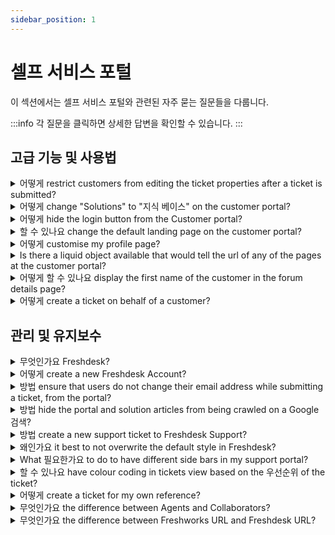```yaml
---
sidebar_position: 1
---
```


# 셀프 서비스 포털

이 섹션에서는 셀프 서비스 포털와 관련된 자주 묻는 질문들을 다룹니다.

:::info
각 질문을 클릭하면 상세한 답변을 확인할 수 있습니다.
:::


## 고급 기능 및 사용법

<details>
<summary>어떻게 restrict customers from editing the ticket properties after a ticket is submitted?</summary>

<p><span style="font-size: 16px;">You can use the below-displayed code to restrict the customer from editing the ticket fields after a ticket is submitted. </span></p><p><span style="font-size: 16px;"><br /></span></p><p><span dir="ltr" style="font-size: 16px;">Please navigate to <strong>Admin</strong>--&gt; Channels &gt; <strong dir="ltr">Portals </strong>--&gt;<strong dir="ltr">Customize portal</strong>--&gt;<strong>Layout &amp; pages</strong>--&gt;<strong>Portal pages</strong>--&gt;paste the below code under the <strong>T</strong><strong>icket details</strong> section,</span></p><p><span style="font-size: 16px;"><br /></span></p><p><span style="font-size: 16px;">&lt;script&gt;</span></p><p><span style="font-size: 16px;"> jQuery('#portal_ticket_form .controls').each(function() { </span></p><p><span style="font-size: 16px;"> jQuery(this).children().attr('disabled','disabled'); </span></p><p><span style="font-size: 16px;"> });</span></p><p><span style="font-size: 16px;"> jQuery('#helpdesk_ticket_submit').attr('disabled','disabled')</span></p><p><span style="font-size: 16px;">&lt;/script&gt;</span></p><p><span style="font-size: 16px;"><br /></span></p><p><span style="font-size: 16px;">This would be possible only from the <strong>Estate</strong> plan onwards in Freshdesk. </span></p><p><br /></p>

</details>

<details>
<summary>어떻게 change "Solutions" to "지식 베이스" on the customer portal?</summary>

<p ><span dir="ltr" style="font-size: 16px; font-family: &quot;Helvetica Neue&quot;;">Please go to <strong dir="ltr" style="font-family: &quot;Helvetica Neue&quot;;">Admin &gt; Channels &gt; Portals &gt; Customize &gt; Edit theme &gt; Layouts &amp; Pages</strong> and make the following changes.</span></p><p style="font-family: &quot;Helvetica Neue&quot;;"><span style="font-family: Helvetica Neue;"><br style="font-family: &quot;Helvetica Neue&quot;;" ><img src="#" style="width: auto; font-family: &quot;Helvetica Neue&quot;;" class="fr-fic fr-fil fr-dib" /><span style="font-size: 16px; font-family: &quot;Helvetica Neue&quot;;"><br style="font-family: &quot;Helvetica Neue&quot;;" ></span></span></p><p style="font-family: &quot;Helvetica Neue&quot;;"><span style="font-family: Helvetica Neue;"><span style="font-size: 16px; font-family: &quot;Helvetica Neue&quot;;"><strong style="font-family: &quot;Helvetica Neue&quot;;">Header:</strong></span></span></p><div><pre contenteditable="false" rel="highlighter">&lt;script&gt; jQuery('#header-tabs a[href='/support/solutions']').text('Knowledge base'); &lt;/script&gt;</pre></div><div style="font-family: &quot;Helvetica Neue&quot;;"><br /></div><div></div><p style="font-family: &quot;Helvetica Neue&quot;;"><span style="font-family: Helvetica Neue;"><span style="font-size: 16px; font-family: &quot;Helvetica Neue&quot;;"><strong dir="ltr" style="font-family: &quot;Helvetica Neue&quot;;">Footer</strong><strong style="font-family: &quot;Helvetica Neue&quot;;">:</strong></span></span></p><div style="font-family: &quot;Helvetica Neue&quot;;"><pre contenteditable="false" rel="highlighter" style="font-family: &quot;Helvetica Neue&quot;;"><span style="font-family: Helvetica Neue;">&lt;script&gt; jQuery('.footer-links a[href='/support/solutions']').text('Knowledge base'); &lt;/script&gt;</span></pre></div><p style="font-family: &quot;Helvetica Neue&quot;;"><span style="font-family: Helvetica Neue;"><span style="font-size: 16px; font-family: &quot;Helvetica Neue&quot;;"><br style="font-family: &quot;Helvetica Neue&quot;;" ></span></span></p><p style="font-family: &quot;Helvetica Neue&quot;;"><span style="font-family: Helvetica Neue;"><span style="font-size: 16px; font-family: &quot;Helvetica Neue&quot;;"><strong style="font-family: &quot;Helvetica Neue&quot;;">Search results:</strong></span></span></p><div style="font-family: &quot;Helvetica Neue&quot;;"><pre contenteditable="false" rel="highlighter" style="font-family: &quot;Helvetica Neue&quot;;">&lt;script&gt; jQuery('.nav-filter li a[href^='/support/search/solutions?term']').text('Knowledge Base'); &lt;/script&gt;</pre></div><p style="font-family: &quot;Helvetica Neue&quot;;"><span style="font-family: Helvetica Neue;"><br style="font-family: &quot;Helvetica Neue&quot;;" ></span></p><p style="font-family: &quot;Helvetica Neue&quot;;"><span style="font-family: Helvetica Neue;"><span style="font-size: 16px; font-family: &quot;Helvetica Neue&quot;;"><strong style="font-family: &quot;Helvetica Neue&quot;;">Note</strong>:&nbsp;</span></span></p><p style="font-family: &quot;Helvetica Neue&quot;;"><span style="font-family: Helvetica Neue;"><br style="font-family: &quot;Helvetica Neue&quot;;" ></span></p><p style="font-family: &quot;Helvetica Neue&quot;;"><span style="font-family: Helvetica Neue;"><span style="font-size: 16px; font-family: &quot;Helvetica Neue&quot;;">1)This can only be done on accounts in the <strong dir="ltr" style="font-family: &quot;Helvetica Neue&quot;;">Estate and Forest plan (older plan structure)</strong>.</span></span></p><p style="font-family: &quot;Helvetica Neue&quot;;"><span style="font-family: Helvetica Neue;"><span style="font-size: 16px; font-family: &quot;Helvetica Neue&quot;;">2)If multiple languages are set up on the helpdesk, you would need to specify the languages.</span></span></p><p style="font-family: &quot;Helvetica Neue&quot;;"><span style="font-family: Helvetica Neue;"><br style="font-family: &quot;Helvetica Neue&quot;;" ></span></p><p style="font-family: &quot;Helvetica Neue&quot;;"><span style="font-family: Helvetica Neue;"><span dir="ltr" style="font-size: 16px; font-family: &quot;Helvetica Neue&quot;;">For example, if the helpdesk languages are English and French, here is the script for header:</span></span></p><p style="font-family: &quot;Helvetica Neue&quot;;"><span style="font-family: Helvetica Neue;"><br style="font-family: &quot;Helvetica Neue&quot;;" ></span></p><div style="font-family: &quot;Helvetica Neue&quot;;"><pre contenteditable="false" rel="highlighter" style="font-family: &quot;Helvetica Neue&quot;;"><span style="font-family: Helvetica Neue;">&lt;script&gt; jQuery('#header-tabs a[href="/en/support/solutions"]').text("Knowledgebase"); jQuery('#header-tabs a[href="/fr/support/solutions"]').text("Base de connaissances"); &lt;/script&gt;</span></pre></div><p style="font-family: &quot;Helvetica Neue&quot;;"><span style="font-family: Helvetica Neue;"><span dir="ltr" style="font-size: 16px; font-family: &quot;Helvetica Neue&quot;;">To learn more about portal customization, click <a href="https://support.freshdesk.com/en/support/solutions/articles/50000003754">here</a>.</span></span></p><p ><span style="font-family: Helvetica Neue;"><br /></span></p><p ><br /></p>

</details>

<details>
<summary>어떻게 hide the login button from the Customer portal?</summary>

<p ><span style="font-size: 16px;">If you do not wish your customers to login to your portal, but only to view the content which is made available on it, you could hide the login button from your portal.&nbsp;</span></p><p ><br /></p><p ><span style="font-size: 16px;">To hide the login button, you can use the following code under the Stylesheet section:</span></p><div><pre contenteditable="false" rel="highlighter">a[href*='login'] {display:none;}</pre></div><p ><span style="font-size: 16px;"><br /></span></p><p ><span dir="ltr" style="font-size: 16px;">This can be found under <strong dir="ltr">Admin --&gt; Channels --&gt; Portals --&gt; Customize --&gt; Edit theme &gt; Stylesheet&nbsp;</strong>and would be available from the <strong >Garden</strong> plan onwards.</span></p><p ><br /></p><p ><span dir="ltr" style="font-size: 16px;"><img src="#" style="width: auto;" class="fr-fic fr-fil fr-dib" /></span><br /></p>

</details>

<details>
<summary>할 수 있나요 change the default landing page on the customer portal?</summary>

<p ><span style="font-size: 16px;">The default behavior in Freshdesk is that the users will be redirected to the <strong >Portal Home </strong>page when they access the Customer portal.</span></p><p ><span style="font-size: 16px;"><br /></span></p><p ><span style="font-size: 16px;">If you are looking to show the Tickets page or the Solutions page instead of the portal home, below is a small hack to do that. </span></p><p ><span style="font-size: 16px;"><br /></span></p><p ><span style="font-size: 16px;">Please add this code under <strong dir="ltr">Admin --&gt; Channels --&gt; Portals --&gt; Customize portal --&gt; Layout &amp; Pages --&gt; Portal pages --&gt; Portal home.</strong></span></p><p ><span style="font-size: 16px;"><br /></span></p><pre contenteditable="false" rel="highlighter"><span style="font-size: 16px;"><code >&lt;script type='text/javascript'&gt;<br /> window.location.href = 'https://domain.freshdesk.com/support/solutions';<br />&lt;/script&gt;</code></span></pre><p ><span style="font-size: 16px;"></span></p><p ><span style="font-size: 16px;">This code will redirect the user to the solutions page when they access the portal home page. Similarly, You could replace the URL with the tickets page URL to redirect users to the tickets page.</span></p><p ><br /></p><p ><span style="font-size: 16px;">This is available only from the Estate plan onwards.</span></p><p ><br /></p><p ><span style="font-size: 16px;"><strong >Note</strong>: In the code, please replace domain.freshdesk.com with your Freshdesk URL.</span></p><p ><br /></p>

</details>

<details>
<summary>어떻게 customise my profile page?</summary>

<p>If you are looking to customise the profile page, you can style it with the scripts in the header that will be carried to the profile page. The 'Edit' page has Header and Footer.</p>

</details>

<details>
<summary>Is there a liquid object available that would tell the url of any of the pages at the customer portal?</summary>

<p>“Current_page_name” This is a liquid object used to cull out the name of the current page. Through this, you can see the portal homepage, New Ticket Page, Solutions Page, Edit Page etc. As a workaround, you can use jQuery scripts to get the current page URL.</p>

</details>

<details>
<summary>어떻게 할 수 있나요 display the first name of the customer in the forum details page?</summary>

<p dir="ltr">Go to <strong>Admin &gt; Channels &gt; Portal &gt; Customize portal &gt; Layouts &amp; Pages &gt; Portal pages &gt;Discussions &gt; Topic View</strong>. Replace user.name as user.firstname in the places where user.name is mentioned in the css code of the topic view page. </p>

</details>

<details>
<summary>어떻게 create a ticket on behalf of a customer?</summary>

<p>At times, there might be instances where you need to create a ticket on behalf of a customer who reached out to you directly, or for proactive support.</p><p><br /></p><p dir="ltr">You can do this under <strong>'+New' -&gt; New Ticket</strong>. You enter the Requester Information, Ticket Subject, and Description and other mandatory fields to raise a ticket on behalf of the Requester.</p><p dir="ltr"><br /></p><p dir="ltr"><img src="#" style="width: auto;" class="fr-fic fr-fil fr-dib" /></p>

</details>


## 관리 및 유지보수

<details>
<summary>무엇인가요 Freshdesk?</summary>

<p >Freshdesk, the online customer engagement solution from Freshworks, lets you streamline your company's customer support using the <a href="https://www.freshworks.com/products/what-is-freshdesk/">customer service software</a> and helps you to efficiently manage your customers as you scale. Here's what you can do with Freshdesk,</p><ul ><li >Track and manage incoming tickets from multiple channels into one single view</li><li >Support customers across various platforms like email, phone, call, chat, social media, and other messaging apps</li><li >Collaborate with multiple teams within your company to split, assign and resolve queries faster as a team</li><li >Automate redundant tasks like agent assignment based on the skill, workload, and availability</li><li >Empower customers with a comprehensive knowledge base and self-service portal&nbsp;</li><li >Analyze and gather critical insights on agent performances and customer experience with advanced analytics</li><li >Customize Freshdesk completely to suit your business requirements</li><li dir="ltr">Leverage AI and ML capabilities of Freddy, to take some work off your agents and provide faster resolutions to customers, without compromising on the quality<br /><br />You can sign up for a free trial <a href="https://freshdesk.com/signup" rel="noopener noreferrer" target="_blank">here</a>.</li></ul>

</details>

<details>
<summary>어떻게 create a new Freshdesk Account?</summary>

<p>You can create one from under freshdesk.com, using the '<strong>Sign up'</strong> option. The website will collect your contact information before creating a new Freshdesk Trial Account for you.<br /><br />Alternatively, you can use the below link to sign up for a new Freshdesk account -<br /><a href="https://freshdesk.com/signup">https://freshdesk.com/signup</a><br /><br />Happy Supporting!</p>

</details>

<details>
<summary>방법 ensure that users do not change their email address while submitting a ticket, from the portal?</summary>

<p><span rel="tempredactor" style="font-size: 16px;">You can pre-populate the users' email addresses and grey-out the field so that they will not be able to edit the email address when the user is logged in. This can be done by greying out the 'Requester' field using a jQuery script.</span></p><p><span style="font-size: 16px;"><br /></span></p><p><span style="font-size: 16px;"><span rel="tempredactor">The code that you'll have to use is - </span></span></p><p><span style="font-size: 16px;"><span rel="tempredactor"><br /></span></span></p><p><span style="font-size: 16px;"><span rel="tempredactor">{% if portal.has_user_signed_in %}</span></span></p><p><span style="font-size: 16px;"><span rel="tempredactor">&lt;script type='text/javascript'&gt;</span></span></p><p><span style="font-size: 16px;"><span rel="tempredactor">jQuery('#helpdesk_ticket_email').prop('disabled', true);</span></span></p><p><span style="font-size: 16px;"><span rel="tempredactor">&lt;/script&gt;</span></span></p><p><span style="font-size: 16px;"><span rel="tempredactor">{% endif %}</span></span></p><p><span style="font-size: 16px;"><span rel="tempredactor"><br /></span></span></p><p><span style="font-size: 16px;"><span rel="tempredactor">You would have to place this code below the existing code under <strong>Adm</strong><strong dir="ltr">in --&gt; Channels --&gt; Portals --&gt; Customize portal --&gt; Layouts &amp; Pages --&gt; Portal Pages --&gt;</strong><strong>New Ticket</strong> and then click on <strong>Save &amp; Publish</strong>.</span></span></p><p><span style="font-size: 16px;"><br /></span></p><p><span style="font-size: 16px;">This option would be available from the <strong>Estate</strong> plan onwards.</span></p>

</details>

<details>
<summary>방법 hide the portal and solution articles from being crawled on a Google 검색?</summary>

<p ><span style="font-size: 16px;">To prevent the portal from being crawled on a Google Search, you can have the following code attached under Portal customizations. This would available only for accounts on the <strong >Estate and Forest plans</strong>, though. </span></p><p ><span style="font-size: 16px;"><br /></span></p><p dir="ltr"><span style="font-size: 16px;">To hide the entire portal, please go to <strong dir="ltr">Admin --&gt; Channels --&gt; Portals --&gt; Customize portal --&gt; Layouts &amp; Pages --&gt; Portal Layout --&gt; Head </strong>and add the below mentioned tag:</span></p><p ><span style="font-size: 16px;"><br /></span></p><p ><span style="font-size: 16px;"><strong ><em >&lt;META NAME='ROBOTS' CONTENT='NOINDEX, NOFOLLOW'&gt;</em></strong></span></p><p ><span style="font-size: 16px;"><br /></span></p><p ><span style="font-size: 16px;">If you are looking to hide only the Solutions tab from being crawled, please paste the following tag- </span></p><p ><span style="font-size: 16px;"><strong ><em ><br /></em></strong></span></p><p ><span style="font-size: 16px;"><em ><strong >{% if current_tab == 'solutions' %}</strong></em></span></p><p ><span style="font-size: 16px;"><em ><strong >&lt;meta name='robots' content='noindex, nofollow'&gt;</strong></em></span></p><p ><span style="font-size: 16px;"><strong ><em >{% endif %}</em></strong></span></p><p ><span style="font-size: 16px;"><br /></span></p><p ><span style="font-size: 16px;"><br /></span></p><p ><br /></p>

</details>

<details>
<summary>방법 create a new support ticket to Freshdesk Support?</summary>

<p dir="ltr" style="text-align: left;">Using our Help widget, you can easily search and browse through our FAQs. To create a ticket click <strong>'Get in touch'&nbsp;</strong>option. Alternatively, you could also write to <strong>support@freshdesk.com</strong>. You can also use our chat support if you have subscribed for a plan where you can engage with our bot/agent and have a ticket created.</p><p style="text-align: left;"><br /></p><p style="text-align: center;"><br /><span style="caret-color: rgb(0, 0, 0); color: rgb(0, 0, 0);"><img width="232px;" height="407px;" src="#" class="fr-fic fr-dii fr-bordered" /><span style="caret-color: rgb(0, 0, 0); color: rgb(0, 0, 0);"><img width="232px;" height="406px;" src="#" class="fr-fic fr-dii fr-bordered" /></span></span></p><p style="text-align: center;"><br /></p><p style="text-align: center;"><br /></p><p style="text-align: left;"><br /></p>

</details>

<details>
<summary>왜인가요 it best to not overwrite the default style in Freshdesk?</summary>

<p>It is always best to write your own elements since you have access and the space to write your own script, HTML. This way, your elements are independent from the default elements we have provided and would not result in the page breaking. For instance, we could have used the style of the header in more than one place in the website and so overwriting it will automatically reflect it in the other places of the website.</p>

</details>

<details>
<summary>What 필요한가요 to do to have different side bars in my support portal?</summary>

<p>To have different side bars, you need to enclose class under a parent element. </p><p><br /></p><p>Example:</p><p>.custom-homepage {</p><p> .sidebar{</p><p> //your css code here</p><p> }</p><p>}</p><p>.custom-category-page {</p><p> .sidebar{</p><p> //your css code here</p><p> }</p><p>}</p>

</details>

<details>
<summary>할 수 있나요 have colour coding in tickets view based on the 우선순위 of the ticket?</summary>

<p>The page is not customisable and so it is not possible to achieve the color coding using a custom script. However, by default, you can see the color coding on the sidebar based on priority as:</p><p dir="ltr"><br /></p><p dir="ltr"><img src="#" style="width: 237px;" class="fr-fic fr-fil fr-dib" /></p><p><br /></p>

</details>

<details>
<summary>어떻게 create a ticket for my own reference?</summary>

<p>At times, an agent might need tickets for his/her own reference.</p><p><br /></p><p>Such a ticket can be created by clicking on <strong>New ticket</strong> icon from the Menu bar. The SLA timers would still be ticking on such tickets.</p><p><br /></p><p>As a workaround, the agent can send in an email ticket (send an email to the support email address) and then reply or can add a public note to the same ticket from Freshdesk, this way the First response SLA would not be violated.</p><p><br /></p>

</details>

<details>
<summary>무엇인가요 the difference between Agents and Collaborators?</summary>

<p dir="ltr" style="line-height: 1.38; margin-bottom: 0pt;"><span dir="ltr" style="font-size: 16px; font-family: Arial, Helvetica, sans-serif; color: rgb(14, 16, 26); font-weight: 400;">An agent is a user in your helpdesk who takes care of the support activities as a full-time job. An agent can be assigned the role of an admin, supervisor or given a custom role with specified duties.&nbsp;</span></p><p style="font-family: Arial, Helvetica, sans-serif; font-size: 16px;"><span style="font-size: 16px;"><span style="font-family: Arial,Helvetica,sans-serif;"><br /></span></span></p><p dir="ltr" style="line-height: 1.38; margin-bottom: 0pt; font-family: Arial, Helvetica, sans-serif; font-size: 16px;"><span style="font-size: 16px;"><span style="font-family: Arial,Helvetica,sans-serif;"><span style="color: rgb(14, 16, 26); font-weight: 400;">However, a collaborator is a third-party member you invite to be part of a support ticket. These collaborators are not part of your helpdesk but can be added to specific tickets as a one-time activity.&nbsp;</span></span></span></p><p style="font-family: Arial, Helvetica, sans-serif; font-size: 16px;"><span style="font-size: 16px;"><span style="font-family: Arial,Helvetica,sans-serif;"><br /></span></span></p><p dir="ltr" style="line-height: 1.38; margin-bottom: 0pt; font-family: Arial, Helvetica, sans-serif; font-size: 16px;"><span style="font-size: 16px;"><span style="font-family: Arial,Helvetica,sans-serif;"><span style="color: rgb(14, 16, 26); font-weight: 400;">A few scenarios where you can add collaborators are to provide approvals on a refund request, provide insights on a business use case or give information related to resolving the ticket.</span></span></span></p><p style="font-family: Arial, Helvetica, sans-serif; font-size: 16px;"><span style="font-size: 16px;"><span style="font-family: Arial,Helvetica,sans-serif;"><br /></span></span></p><p dir="ltr" style="line-height: 1.38; margin-bottom: 0pt; font-family: Arial, Helvetica, sans-serif; font-size: 16px;"><span style="font-size: 16px;"><span style="font-family: Arial,Helvetica,sans-serif;"><span style="color: rgb(14, 16, 26); font-weight: 400;">Admins can invite</span><a href="https://support.freshdesk.com/en/support/solutions/articles/50000003573-how-to-set-up-collaborators-"><span style="color: rgb(74, 110, 224); font-weight: 400; text-decoration-skip-ink: none;">&nbsp;</span></a><a href="https://support.freshdesk.com/en/support/solutions/articles/50000003573-how-to-set-up-collaborators-">Collaborators</a></span><span style="color: rgb(14, 16, 26); font-weight: 400;">&nbsp;from outside the team to your Freshdesk account to collaborate on tickets or give your agents the privilege to invite collaborators.</span></span></p><p style="font-family: Arial, Helvetica, sans-serif; font-size: 16px;"><span style="font-size: 16px;"><span style="font-family: Arial,Helvetica,sans-serif;"><br /></span></span></p><p dir="ltr" style="line-height: 1.38; margin-bottom: 0pt;"><span style="font-family: Arial, Helvetica, sans-serif; font-size: 16px;"><span style="color: rgb(14, 16, 26); font-weight: 400;">Collaborators will then receive an email inviting them to log into their Freshdesk account. They can then view the ticket and customer details and collaborate by responding to the private note and helping full-time agents resolve the ticket faster.</span></span></p><p><br /></p>

</details>

<details>
<summary>무엇인가요 the difference between Freshworks URL and Freshdesk URL?</summary>

<p dir="ltr" style="line-height: 1.38; margin-bottom: 0pt;"><span dir="ltr" style="font-size: 12pt; font-family: &quot;Helvetica Neue&quot;; color: rgb(0, 0, 0); font-weight: 700;">Freshworks Neo Platform</span><span style="font-family: Helvetica Neue;"><span style="font-size: 12pt; color: rgb(0, 0, 0); font-weight: 400; font-family: &quot;Helvetica Neue&quot;;">&nbsp;is a flexible, end-to-end, AI-powered enterprise platform that offers a set of services that are leveraged by all the applications in the Freshworks portfolio. It is a&nbsp;</span><span style="font-size: 12pt; color: rgb(0, 0, 0); font-weight: 700; font-family: &quot;Helvetica Neue&quot;;">centralized console</span><span style="font-size: 12pt; color: rgb(0, 0, 0); font-weight: 400; font-family: &quot;Helvetica Neue&quot;;">&nbsp;offering customizable security and administration solutions across Freshworks products. Admins can leverage different authentication and authorization solutions, various security controls to customize, and simplified agent and account management. <br style="font-family: &quot;Helvetica Neue&quot;;">&nbsp;</span></span></p><p dir="ltr" style="line-height: 1.38; margin-bottom: 0pt;"><span style="font-family: Helvetica Neue;"><span style="font-size: 12pt; color: rgb(0, 0, 0); font-weight: 400; font-family: &quot;Helvetica Neue&quot;;">When you first sign up for a Freshworks product, an Organization is created. You can access the Neo Admin Center using the&nbsp;</span><span style="font-size: 12pt; color: rgb(0, 0, 0); font-weight: 700; font-family: &quot;Helvetica Neue&quot;;">Organization URL or Freshworks URL</span><span style="font-size: 12pt; color: rgb(0, 0, 0); font-weight: 400; font-family: &quot;Helvetica Neue&quot;;">&nbsp;that looks something like this:&nbsp;</span><a href="mailto:yourcompany@freshworks.com" style="font-family: &quot;Helvetica Neue&quot;;"><span style="font-size: 12pt; color: rgb(17, 85, 204); font-weight: 400; text-decoration-skip-ink: none; font-family: &quot;Helvetica Neue&quot;;">yourcompany@freshworks.com</span></a><span style="font-size: 12pt; color: rgb(0, 0, 0); font-weight: 400; font-family: &quot;Helvetica Neue&quot;;">. It binds every customer accounts across the Freshworks portfolio together. As an organization admin, you can easily access all the accounts, security settings, and agents under a single glass pane. <br style="font-family: &quot;Helvetica Neue&quot;;"><br style="font-family: &quot;Helvetica Neue&quot;;">When you sign up for a&nbsp;</span><span style="font-size: 12pt; color: rgb(0, 0, 0); font-weight: 700; font-family: &quot;Helvetica Neue&quot;;">standalone Freshdesk account</span><span style="font-size: 12pt; color: rgb(0, 0, 0); font-weight: 400; font-family: &quot;Helvetica Neue&quot;;">, you will be provided with a&nbsp;</span><span style="font-size: 12pt; color: rgb(0, 0, 0); font-weight: 700; font-family: &quot;Helvetica Neue&quot;;">Freshdesk URL</span></span><span style="font-size: 12pt; font-family: &quot;Helvetica Neue&quot;; color: rgb(0, 0, 0); font-weight: 400;">&nbsp;address or subdomain that your admins and agents will use to log in to your Freshdesk account. <span style="font-size: 12pt; color: rgb(0, 0, 0); font-weight: 400; font-family: &quot;Helvetica Neue&quot;;">Your customers will also use it to access your self-service portal. E.g.,&nbsp;</span><a href="https://acmesupport.freshdesk.com/"><span dir="ltr" style="font-size: 12pt; color: rgb(17, 85, 204); font-weight: 400; text-decoration-skip-ink: none;">acmesupport.freshdesk.com</span></a></span></p>

</details>

